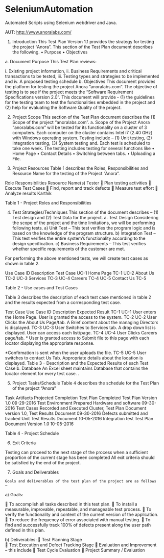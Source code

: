 # SeleniumAutomation

Automated Scripts using Selenium webdriver and Java.

AUT: http://www.anoralabs.com/


1.	Introduction
 	This Test Plan Version 1.1 provides the strategy for testing the project “Anora”. This section of the Test Plan document describes the following.
•	Purpose
•	Objectives

a.	Document Purpose
This Test Plan reviews:

i.	Existing project information,
ii.	Business Requirements and critical transactions to be tested,
iii.	Testing types and strategies to be implemented and
iv.	A proposed testing schedule
b.	Objectives
   	This document provides the platform for testing the project Anora “anoralabs.com”. The objective of testing is to see if the project meets the “Software Requirement Specifications version 2.0”. This document will provide - (1) the guidelines for the testing team to test the functionalities embedded in the project and (2) help for evaluating the Software Quality of the project. 

2.	Project Scope
This section of the Test Plan document describes the (1) Scope of the project “anoralabs.com”.
a.	Scope of the Project
Anora “anoralabs.com” will be tested for its functionality on a cluster of 3 computers. Each computer on the cluster contains Intel i7 (2.40 GHz) with Windows operating system. Testing include –   (1) Unit testing, (2) Integration testing, (3) System testing and. Each test is scheduled to take one week.
The testing includes testing for several functions like
•	Home Page
•	Contact Details
•	Switching between tabs.
•	Uploading a File.



3.	Project Resources
Table 1 describes the Roles, Responsibilities and Resource Name for the testing of the Project “Anora”.


Role	Responsibilities	Resource Name(s)
Tester		Plan testing activities
	Execute Test Cases
	Find, report and track defects 
	Measure test effort
	Analyze results	Karthik

Table 1 - Project Roles and Responsibilities




4.	Test Strategies/Techniques
This section of the document describes – (1) Test design and (2) Test Data for the project.
a.	Test Design
Considering the scope of the project and the time limitations, we will be performing following tests.
a)	Unit Test – 
This test verifies the program logic and is based on the knowledge of the program structure.
b)	Integration Test – 
This test verifies the entire system’s functionality according to the design specification.
c)	Business Requirements –
This test verifies whether specific requirements of the customer are met. 



For performing the above mentioned tests, we will create test cases as shown in table 2. 

Use Case ID	Description	Test Case
UC-1	Home Page	TC-1
UC-2	About Us	TC-2
UC-3	 Services	TC-3
UC-4	Careers	TC-4
UC-5	Contact Us	TC-5

Table 2 - Use cases and Test Cases

Table 3 describes the description of each test case mentioned in table 2 and the results expected from a corresponding test case.

Test Case	Use Case ID	Description	Expected Result
TC-1	UC-1	User enters the Home Page.	User is granted the access to the system.
TC-2	UC-2	User Clicks the About Us Page/tab.	A Brief content about the managing Directors is displayed.
TC-3	UC-3	User Switches to Services tab.	A drop down list is displayed. User can access each list/page.
TC-4	UC-4	User Clicks Careers page/tab.	* User is granted access to Submit file to this page with each locator displaying the appropriate response.

*Confirmation is sent when the user uploads the file.
TC-5	UC-5	User switches to contact Us Tab.	Appropriate details about the location is displayed.
Table 3 – Description and the Expected Results of each Test Case 
b.	Database
            	 An Excel sheet maintains Database that contains the locator element for every 	test case.
. 




5.	Project Tasks/Schedule
Table 4 describes the schedule for the Test Plan of the project “Anora”																																																				 

Task	Artifacts	Projected Completion
Test Plan Completed	Test Plan Version 1.0	09-29-2016
Test Environment Prepared	Hardware and software 	09-30-2016
Test Cases Recorded and Executed	Cluster, Test Plan Document version 1.0, Test Results Document	09-30-2016
Defects submitted and tracked	Unit Test Results Document 	10-05-2016
Integration test	Test Plan Document Version 1.0	10-05-2016

Table 4 - Project Schedule






6.	Exit Criteria

Testing can proceed to the next stage of the process when a sufficient proportion of the current stage has been completed All exit criteria should be satisfied by the end of the project.








7.	 Goals and Deliverables

	Goals and deliverables of the test plan of the project are as follows – 


a)	Goals:

	To accomplish all tasks described in this test plan.
	To install a measurable, improvable, repeatable, and manageable test process.
	To verify the functionality and content of the current version of the application.
	To reduce the frequency of error associated with manual testing.
	To find and successfully track 100% of defects present along the user path defined in this plan.

b)	Deliverables:
	 Test Planning Stage  
	 Test Execution and Defect Tracking Stage
	 Evaluation and Improvement – this include
	Test Cycle Evaluation
	Project Summary / Evaluation








